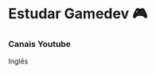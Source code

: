 # Estudar Gamedev 🎮




### Canais Youtube


Inglês


<!--stackedit_data:
eyJoaXN0b3J5IjpbNTQzMDc2Mzg4XX0=
-->